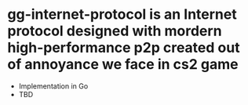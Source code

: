# gg-internet-protocol is an Internet protocol designed with mordern high-performance p2p created out of annoyance we face in cs2 game

- Implementation in Go
- TBD
